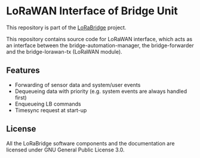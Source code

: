 LoRaWAN Interface of Bridge Unit
============================================

This repository is part of the [LoRaBridge](https://github.com/lorabridge2/lorabridge) project.

This repository contains source code for LoRaWAN interface, which acts as an interface between the bridge-automation-manager,
the bridge-forwarder and the bridge-lorawan-tx (LoRaWAN module).

Features
--------
- Forwarding of sensor data and system/user events
- Dequeueing data with priority (e.g. system events are always handled first)
- Enqueueing LB commands
- Timesync request at start-up

## License

All the LoRaBridge software components and the documentation are licensed under GNU General Public License 3.0.
